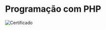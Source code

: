 # Programação com PHP

<img src="https://uploaddeimagens.com.br/images/003/990/176/original/imagem_2022-08-22_001900241.png?1661138341" alt="Certificado">
